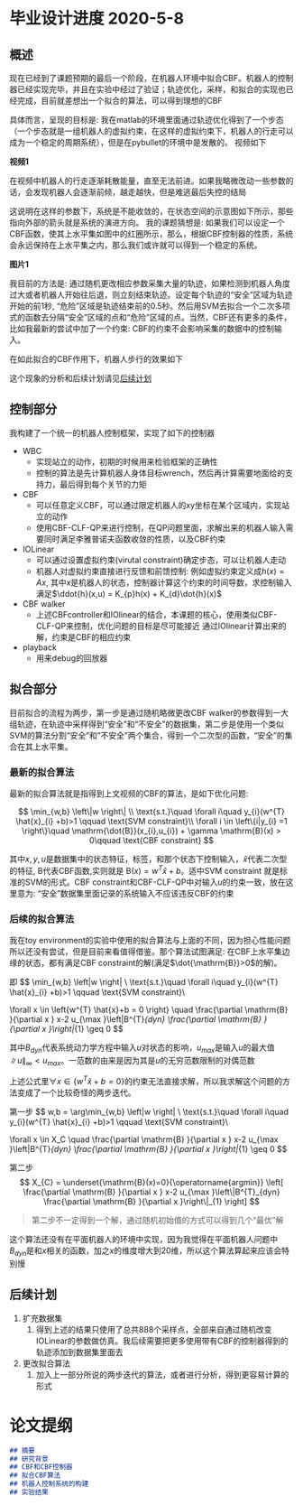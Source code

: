 # 毕业设计进度 2020-5-8

## 概述
现在已经到了课题预期的最后一个阶段，在机器人环境中拟合CBF。机器人的控制器已经实现完毕，并且在实验中经过了验证；轨迹优化，采样，和拟合的实现也已经完成，目前就差想出一个拟合的算法，可以得到理想的CBF

具体而言，呈现的目标是: 我在matlab的环境里面通过轨迹优化得到了一个步态（一个步态就是一组机器人的虚拟约束，在这样的虚拟约束下，机器人的行走可以成为一个稳定的周期系统），但是在pybullet的环境中是发散的。 视频如下

**视频1**

在视频中机器人的行走逐渐耗散能量，直至无法前进。如果我略微改动一些参数的话，会发现机器人会逐渐前倾，越走越快，但是难逃最后失控的结局

这说明在这样的参数下，系统是不能收敛的，在状态空间的示意图如下所示，那些指向外部的箭头就是系统的演进方向。 我的课题猜想是: 如果我们可以设定一个CBF函数，使其上水平集如图中的红圈所示，那么，根据CBF控制器的性质，系统会永远保持在上水平集之内，那么我们或许就可以得到一个稳定的系统。

**图片1**

我目前的方法是: 通过随机更改相应参数采集大量的轨迹，如果检测到机器人角度过大或者机器人开始往后退，则立刻结束轨迹。设定每个轨迹的“安全”区域为轨迹开始的前1秒, “危险”区域是轨迹结束前的0.5秒。然后用SVM去拟合一个二次多项式的函数去分隔“安全”区域的点和“危险”区域的点。当然，CBF还有更多的条件，比如我最新的尝试中加了一个约束: CBF的约束不会影响采集的数据中的控制输入。

在如此拟合的CBF作用下，机器人步行的效果如下

这个现象的分析和后续计划请见[后续计划](#%e5%90%8e%e7%bb%ad%e8%ae%a1%e5%88%92)

## 控制部分

我构建了一个统一的机器人控制框架，实现了如下的控制器
- WBC
  - 实现站立的动作，初期的时候用来检验框架的正确性
  - 控制的算法是先计算机器人身体目标wrench，然后再计算需要地面给的支持力，最后得到每个关节的力矩
- CBF
  - 可以任意定义CBF，可以通过限定机器人的xy坐标在某个区域内，实现站立的动作
  - 使用CBF-CLF-QP来进行控制，在QP问题里面，求解出来的机器人输入需要同时满足李雅普诺夫函数收敛的性质，以及CBF约束
- IOLinear
  - 可以通过设置虚拟约束(virutal constraint)确定步态，可以让机器人走动
  - 机器人对虚拟约束直接进行反馈和前馈控制: 例如虚拟约束定义成$h(x)=Ax$, 其中$x$是机器人的状态，控制器计算这个约束的时间导数，求控制输入满足$\ddot{h}(x,u) = K_{p}h(x) + K_{d}\dot{h}(x)$
- CBF walker
  - 上述CBFcontroller和IOlinear的结合，本课题的核心，使用类似CBF-CLF-QP来控制，优化问题的目标是尽可能接近 通过IOlinear计算出来的解，约束是CBF的相应约束
- playback
  - 用来debug的回放器

## 拟合部分

目前拟合的流程为两步，第一步是通过随机略微更改CBF walker的参数得到一大组轨迹，在轨迹中采样得到“安全”和“不安全”的数据集，第二步是使用一个类似SVM的算法分割“安全”和“不安全”两个集合，得到一个二次型的函数，“安全”的集合在其上水平集。

### 最新的拟合算法

最新的拟合算法就是指得到上文视频的CBF的算法，是如下优化问题:

$$
\min_{w,b} \left\|w \right\| \\
\text{s.t.}\quad \forall i\quad y_{i}(w^{T} \hat{x}_{i} +b)>1  \qquad \text{SVM constraint}\\
\forall i \in \left\{i|y_{i} =1 \right\}\quad \mathrm{\dot{B}}(x_{i},u_{i}) + \gamma \mathrm{B}(x) > 0\qquad \text{CBF constraint}
$$

其中$x,y,u$是数据集中的状态特征，标签，和那个状态下控制输入，$\hat{x}$代表二次型的特征, B代表CBF函数,实则就是 $\mathrm{B}(x)=w^{T} \hat{x}+b$。适中SVM constraint 就是标准的SVM的形式。CBF constraint和CBF-CLF-QP中对输入$u$的约束一致，放在这里意为: “安全”数据集里面记录的系统输入不应该违反CBF的约束

### 后续的拟合算法

我在toy environment的实验中使用的拟合算法与上面的不同，因为担心性能问题所以还没有尝试，但是目前来看值得借鉴。那个算法试图满足: 在CBF上水平集边缘的状态，都有满足CBF constraint的解(满足$\dot{\mathrm{B}}>0$的解)。

即
$$
\min_{w,b} \left\|w \right\| \\
\text{s.t.}\quad \forall i\quad y_{i}(w^{T} \hat{x}_{i} +b)>1  \qquad \text{SVM constraint}\\

\forall x \in \left\{w^{T} \hat{x}+b = 0 \right\} \quad \frac{\partial \mathrm{B} }{\partial x } x-2 u_{\max }\left\|B^{T}_{dyn} \frac{\partial \mathrm{B} }{\partial x }\right\|_{1} \geq 0
$$

其中$B_{dyn}$代表系统动力学方程中输入$u$对状态的影响，$u_{max}$是输入$u$的最大值$\left\|u \right\|_{\infty}<u_{max}$。一范数的由来是因为其是$u$的无穷范数限制的对偶范数

上述公式里$\forall x \in \left\{w^{T} \hat{x}+b = 0 \right\}$的约束无法直接求解，所以我求解这个问题的方法变成了一个比较奇怪的两步迭代。

第一步
$$
w,b = \arg\min_{w,b} \left\|w \right\| \\
\text{s.t.}\quad \forall i\quad y_{i}(w^{T} \hat{x}_{i} +b)>1  \qquad \text{SVM constraint}\\

\forall x \in X_C \quad \frac{\partial \mathrm{B} }{\partial x } x-2 u_{\max }\left\|B^{T}_{dyn} \frac{\partial \mathrm{B} }{\partial x }\right\|_{1} \geq 0
$$

第二步
$$
X_{C} = \underset{\mathrm{B}(x)=0}{\operatorname{argmin}} \left[ \frac{\partial \mathrm{B} }{\partial x } x-2 u_{\max }\left\|B^{T}_{dyn} \frac{\partial \mathrm{B} }{\partial x }\right\|_{1} \right]
$$
> 第二步不一定得到一个解，通过随机初始值的方式可以得到几个“最优”解

这个算法还没有在平面机器人的环境中实现，因为我觉得在平面机器人问题中$B_{dyn}$是和$x$相关的函数，加之$x$的维度增大到20维，所以这个算法算起来应该会特别慢

## 后续计划

1. 扩充数据集
   1. 得到上述的结果只使用了总共888个采样点，全部来自通过随机改变IOLinear的参数做仿真。我后续需要把更多使用带有CBF的控制器得到的轨迹添加到数据集里面去
2. 更改拟合算法
   1. 加入上一部分所说的两步迭代的算法，或者进行分析，得到更容易计算的形式

# 论文提纲

```md
## 摘要
## 研究背景
## CBF和CBF控制器
## 拟合CBF算法
## 机器人控制系统的构建
## 实验结果
```